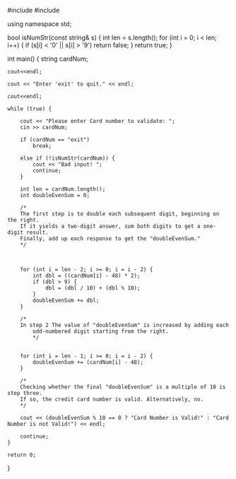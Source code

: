 #include <iostream>
#include <string>

using namespace std;

bool isNumStr(const string& s) {
    int len = s.length();
    for (int i = 0; i < len; i++) {
        if (s[i] < '0' || s[i] > '9')
            return false;
    }
    return true;
}

int main() {
    string cardNum;
    
    cout<<endl;
    
    cout << "Enter 'exit' to quit." << endl;
    
    cout<<endl;
    
    while (true) {
        
        cout << "Please enter Card number to validate: ";
        cin >> cardNum;
        
        if (cardNum == "exit")
            break;
        
        else if (!isNumStr(cardNum)) {
            cout << "Bad input! ";
            continue;
        }
            
        int len = cardNum.length();
        int doubleEvenSum = 0;
        
        /* 
		The first step is to double each subsequent digit, beginning on the right. 
		If it yields a two-digit answer, sum both digits to get a one-digit result. 
		Finally, add up each response to get the "doubleEvenSum."
		*/

 
        
        for (int i = len - 2; i >= 0; i = i - 2) {
            int dbl = ((cardNum[i] - 48) * 2);
            if (dbl > 9) {
                dbl = (dbl / 10) + (dbl % 10);
            }
            doubleEvenSum += dbl;
        }
        
        /*
        In step 2 The value of "doubleEvenSum" is increased by adding each 
		    odd-numbered digit starting from the right.
		    */

        
        for (int i = len - 1; i >= 0; i = i - 2) {
            doubleEvenSum += (cardNum[i] - 48);
        }
        
        /* 
        Checking whether the final "doubleEvenSum" is a multiple of 10 is step three.
        If so, the credit card number is valid. Alternatively, no.
        */
         
        cout << (doubleEvenSum % 10 == 0 ? "Card Number is Valid!" : "Card Number is not Valid!") << endl;
        
        continue;        
    }

    return 0;
}
